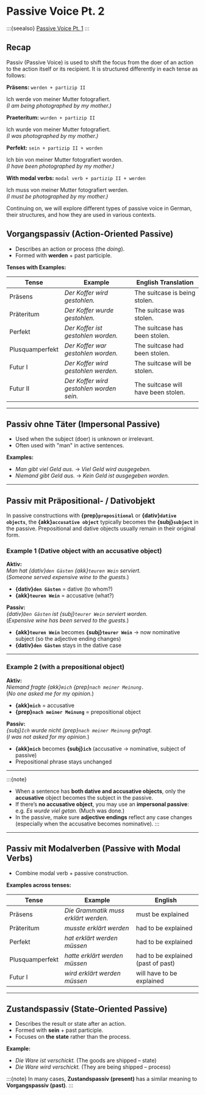 # Passive Voice Pt. 2

:::{seealso}
[Passive Voice Pt. 1](../b1/grammar/passiv.md)
:::

## Recap

Passiv (Passive Voice) is used to shift the focus from the doer of an action to the action itself or its recipient. It is structured differently in each tense as follows:

**Präsens:** `werden + partizip II`

Ich werde von meiner Mutter fotografiert.  
*(I am being photographed by my mother.)*

**Praeteritum:** `wurden + partizip II`

Ich wurde von meiner Mutter fotografiert.  
*(I was photographed by my mother.)*

**Perfekt:** `sein + partizip II + worden`

Ich bin von meiner Mutter fotografiert worden.  
*(I have been photographed by my mother.)*

**With modal verbs:** `modal verb + partizip II + werden`

Ich muss von meiner Mutter fotografiert werden.  
*(I must be photographed by my mother.)*

Continuing on, we will explore different types of passive voice in German, their structures, and how they are used in various contexts.

## Vorgangspassiv (Action-Oriented Passive)

- Describes an action or process (the *doing*).
- Formed with **werden** + past participle.

**Tenses with Examples:**

| Tense | Example | English Translation |
| --- | --- | --- |
| Präsens | *Der Koffer wird gestohlen.* | The suitcase is being stolen. |
| Präteritum | *Der Koffer wurde gestohlen.* | The suitcase was stolen. |
| Perfekt | *Der Koffer ist gestohlen worden.* | The suitcase has been stolen. |
| Plusquamperfekt | *Der Koffer war gestohlen worden.* | The suitcase had been stolen. |
| Futur I | *Der Koffer wird gestohlen werden.* | The suitcase will be stolen. |
| Futur II | *Der Koffer wird gestohlen worden sein.* | The suitcase will have been stolen. |

* * *

## Passiv ohne Täter (Impersonal Passive)

- Used when the subject (doer) is unknown or irrelevant.
- Often used with "man" in active sentences.

**Examples:**

- *Man gibt viel Geld aus.* → *Viel Geld wird ausgegeben.*
- *Niemand gibt Geld aus.* → *Kein Geld ist ausgegeben worden.*

* * *

## Passiv mit Präpositional- / Dativobjekt

In passive constructions with **{prep}`prepositional`** or **{dativ}`dative objects`**, the **{akk}`accusative object`** typically becomes the **{subj}`subject`** in the passive. Prepositional and dative objects usually remain in their original form.

### Example 1 (Dative object with an accusative object)

**Aktiv:**  
*Man hat {dativ}`den Gästen` {akk}`teuren Wein` serviert.*  
(*Someone served expensive wine to the guests.*)

- **{dativ}`den Gästen`** = dative (to whom?)
- **{akk}`teuren Wein`** = accusative (what?)

**Passiv:**  
*{dativ}`Den Gästen` ist {subj}`teurer Wein` serviert worden.*  
(*Expensive wine has been served to the guests.*)

- **{akk}`teuren Wein`** becomes **{subj}`teurer Wein`** → now nominative subject (so the adjective ending changes)
- **{dativ}`den Gästen`** stays in the dative case

* * *

### Example 2 (with a prepositional object)

**Aktiv:**  
*Niemand fragte {akk}`mich` {prep}`nach meiner Meinung.`*  
(*No one asked me for my opinion.*)

- **{akk}`mich`** = accusative
- **{prep}`nach meiner Meinung`** = prepositional object

**Passiv:**  
*{subj}`Ich` wurde nicht {prep}`nach meiner Meinung` gefragt.*  
(*I was not asked for my opinion.*)

- **{akk}`mich`** becomes **{subj}`ich`** (accusative → nominative, subject of passive)
- Prepositional phrase stays unchanged

* * *

:::{note}
- When a sentence has **both dative and accusative objects**, only the **accusative** object becomes the subject in the passive.
- If there’s **no accusative object**, you may use an **impersonal passive**:  
e.g. *Es wurde viel getan.* (Much was done.)
- In the passive, make sure **adjective endings** reflect any case changes (especially when the accusative becomes nominative).
:::

* * *

## Passiv mit Modalverben (Passive with Modal Verbs)

- Combine modal verb + passive construction.

**Examples across tenses:**

| Tense | Example | English |
| --- | --- | --- |
| Präsens | *Die Grammatik muss erklärt werden.* | must be explained |
| Präteritum | *musste erklärt werden* | had to be explained |
| Perfekt | *hat erklärt werden müssen* | had to be explained |
| Plusquamperfekt | *hatte erklärt werden müssen* | had to be explained (past of past) |
| Futur I | *wird erklärt werden müssen* | will have to be explained |

* * *

## Zustandspassiv (State-Oriented Passive)

- Describes the result or state after an action.
- Formed with **sein** + past participle.
- Focuses on **the state** rather than the process.

**Example:**

- *Die Ware ist verschickt.* (The goods are shipped – state)
- *Die Ware wird verschickt.* (They are being shipped – process)

:::{note}
In many cases, **Zustandspassiv (present)** has a similar meaning to **Vorgangspassiv (past)**.
:::